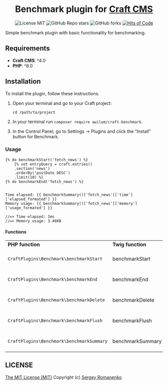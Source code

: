 <h1 align="center">Benchmark plugin for <a href="https://github.com/craftcms">Craft CMS</a></h1>

<p align="center">
<img src="https://img.shields.io/badge/license-MIT-blue.svg?label=License" alt="License MIT"> <img alt="GitHub Repo stars" src="https://img.shields.io/github/stars/craft-plugins/benchmark?label=Stars"> <img alt="GitHub forks" src="https://img.shields.io/github/forks/craft-plugins/benchmark?label=Forks"> <a href="https://hitsofcode.com"><img alt="Hits of Code" src="https://hitsofcode.com/github/craft-plugins/benchmark?branch=1.x"></a>
</p>

Simple benchmark plugin with basic functionality for benchmarking.

## Requirements

* **Craft CMS**: ^4.0
* **PHP**: ^8.0

## Installation

To install the plugin, follow these instructions.

1. Open your terminal and go to your Craft project:
    ```
    cd /path/to/project
    ```

2. In your terminal run `composer require awilum/craft-benchmark`.

3. In the Control Panel, go to Settings → Plugins and click the “Install” button for Benchmark.

### Usage

```
{% do benchmarkStart('fetch_news') %}
    {% set entryQuery = craft.entries()
    .section('news')
    .orderBy('postDate DESC')
    .limit(10) %}
{% do benchmarkEnd('fetch_news') %}


Time elapsed: {{ benchmarkSummary()['fetch_news']['time']['elapsed_formated'] }}
Memory usage: {{ benchmarkSummary()['fetch_news']['memory']['usage_formated'] }}

//=> Time elapsed: 1ms
//=> Memory usage: 3.46KB
```

#### Functions

<table>
<tr>
<td><b>PHP function</b></td>
<td><b>Twig function</b></td>
<td><b>Description</b></td>
</tr>
<tr>
<td><code>CraftPlugins\Benchmark\benchmarkStart</code></td>
<td>benchmarkStart</td>
<td>Start benchmark prob.</td>
</tr>
<tr>
<td><code>CraftPlugins\Benchmark\benchmarkEnd</code></td>
<td>benchmarkEnd</td>
<td>End benchmark prob.</td>
</tr>
<tr>
<td><code>CraftPlugins\Benchmark\benchmarkDelete</code></td>
<td>benchmarkDelete</td>
<td>Delete benchmark prob.</td>
</tr>
<tr>
<td><code>CraftPlugins\Benchmark\benchmarkFlush</code></td>
<td>benchmarkFlush</td>
<td>Flush benchmark prob.</td>
</tr>
<tr>
<td><code>CraftPlugins\Benchmark\benchmarkSummary</code></td>
<td>benchmarkSummary</td>
<td>Get benchmark summary.</td>
</tr>
<table>

## LICENSE
[The MIT License (MIT)](https://github.com/craft-plugins/benchmark/blob/master/LICENSE.md)
Copyright (c) [Sergey Romanenko](https://awilum.github.io/)
